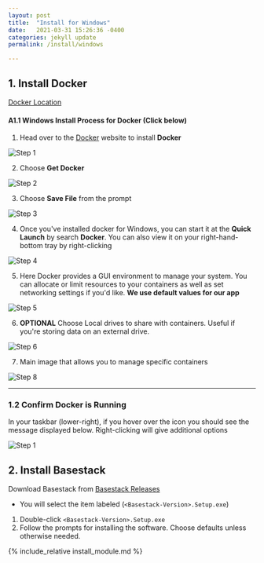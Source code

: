 ```yaml
---
layout: post
title:  "Install for Windows"
date:   2021-03-31 15:26:36 -0400
categories: jekyll update
permalink: /install/windows

---
```



## 1. Install Docker 

<a href="https://docs.docker.com/docker-for-windows/install/">Docker Location</a>


#### A1.1 Windows Install Process for Docker (Click below)

1. Head over to the [Docker](https://docs.docker.com/docker-for-windows/install/) website to install **Docker**

![Step 1]({{site.baseurl}}/assets/img/Docker1.PNG "Title")

2. Choose **Get Docker**

![Step 2]({{site.baseurl}}/assets/img/Docker2.PNG "Title")

3. Choose **Save File** from the prompt

![Step 3]({{site.baseurl}}/assets/img/Docker3.PNG "Title")

4. Once you've installed docker for Windows, you can start it at the **Quick Launch** by search **Docker**. You can also view it on your right-hand-bottom tray by right-clicking

![Step 4]({{site.baseurl}}/assets/img/Docker4.PNG "Title")

5. Here Docker provides a GUI environment to manage your system. You can allocate or limit resources to your containers as well as set networking settings if you'd like. **We use default values for our app**

![Step 5]({{site.baseurl}}/assets/img/Docker4.1.PNG "Title")

6. **OPTIONAL** Choose Local drives to share with containers. Useful if you're storing data on an external drive.

![Step 6]({{site.baseurl}}/assets/img/Docker4.2.PNG "Title")

7. Main image that allows you to manage specific containers 


![Step 8]({{site.baseurl}}/assets/img/Docker5.PNG "Title")


<hr>

### 1.2 Confirm Docker is Running

In your taskbar (lower-right), if you hover over the icon you should see the message displayed below. Right-clicking will give additional options

![Step 1]({{site.baseurl}}/assets/img/Docker4.PNG "Title")

## 2. Install Basestack

Download Basestack from <a href="https://github.com/Merritt-Brian/Basestack/releases">Basestack Releases</a>
- You will select the item labeled (`<Basestack-Version>.Setup.exe`)

1. Double-click `<Basestack-Version>.Setup.exe `
2. Follow the prompts for installing the software. Choose defaults unless otherwise needed.

{% include_relative install_module.md %}



